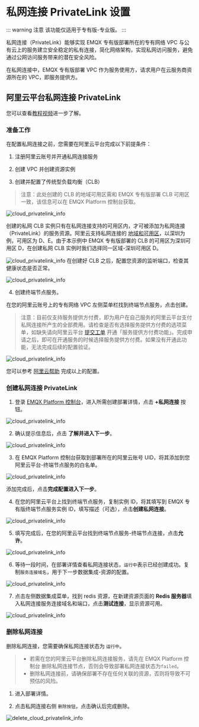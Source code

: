 # 私网连接 PrivateLink 设置

::: warning 注意
该功能仅适用于专有版-专业版。
:::

私网连接（PrivateLink）能够实现 EMQX 专有版部署所在的专有网络 VPC 与公有云上的服务建立安全稳定的私有连接，简化网络架构，实现私网访问服务，避免通过公网访问服务带来的潜在安全风险。

在私网连接中，EMQX 专有版部署 VPC 作为服务使用方，请求用户在云服务商资源所在的 VPC，即服务提供方。

## 阿里云平台私网连接 PrivateLink

您可以查看[教程视频](https://player.bilibili.com/player.html?aid=810742292&bvid=BV1C34y1v7mt&cid=576712083&page=1)进一步了解。

### 准备工作

在配置私网连接之前，您需要在阿里云平台完成以下前提条件：

1. 注册阿里云账号并开通私网连接服务

2. 创建 VPC 并创建资源实例

3. 创建并配置了传统型负载均衡（CLB）

> 注意：此处创建的 CLB 的地域可用区需和 EMQX 专有版部署 CLB 可用区一致，该信息可以在 EMQX Platform 控制台获取。

![cloud_privatelink_info](./_assets/aliyun_privatelink_cloud_zone.png)

创建的私网 CLB 实例只有在私网连接支持的可用区内，才可被添加为私网连接（PrivateLink）的服务资源。阿里云支持私网连接的 [地域和可用区](https://help.aliyun.com/document_detail/198081.html)，以深圳为例，可用区为 D、E。由于本示例中 EMQX 专有版部署的 CLB 的可用区为深圳可用区 D，在创建私网 CLB 实例时我们选择同一区域-深圳可用区 D。

![cloud_privatelink_info](./_assets/aliyun_privatelink_zone.png)
 在创建好 CLB 之后，配置您资源的监听端口，检查其健康状态是否正常。

![cloud_privatelink_info](./_assets/aliyun_privatelink_slb.png)

4. 创建终端节点服务。
   

  在您的阿里云账号上的专有网络 VPC 左侧菜单栏找到终端节点服务，点击创建。

 > 注意：目前仅支持服务提供方付费，即为用户在自己服务的阿里云平台支付私网连接所产生的全部费用。请检查是否有选择服务提供方付费的选项菜单，如缺失请向阿里云平台 [提交工单](https://help.aliyun.com/document_detail/198081.html) 开通「服务提供方付费功能」。完成申请之后，即可在开通服务的时候选择服务提供方付费。如果没有开通此功能，无法完成后续的配置验证。

![cloud_privatelink_info](./_assets/aliyun_privatelink_fee.png)

您可以参考 [阿里云帮助](https://help.aliyun.com/document_detail/174059.html) 完成以上的配置。

### 创建私网连接 PrivateLink

1. 登录 [EMQX Platform 控制台](<https://cloud.emqx.com/console>)，进入所需创建部署详情，点击 **+私网连接** 按钮。

  ![cloud_privatelink_info](./_assets/aliyun_privatelink_create.png)

2. 确认提示信息后，点击 **了解并进入下一步**。

  ![cloud_privatelink_info](./_assets/aliyun_privatelink_cloud_info.png)

3. 在 EMQX Platform 控制台获取到部署所在的阿里云账号 UID，将其添加到您阿里云平台-终端节点服务的白名单。

  ![cloud_privatelink_info](./_assets/aliyun_privatelink_whitelist.png)

   添加完成后，点击**完成配置进入下一步**。

4. 在您的阿里云平台上找到终端节点服务，复制实例 ID，将其填写到 EMQX 专有版终端节点服务实例 ID，填写描述（可选），点击**创建私网连接**。

  ![cloud_privatelink_info](./_assets/aliyun_privatelink_cloud_instanceid.png)

5. 填写完成后，在您的阿里云平台找到终端节点服务-终端节点连接，点击**允许**。

  ![cloud_privatelink_info](./_assets/aliyun_privatelink_allow_conn.png)

6. 等待一段时间，在部署详情查看私网连接状态，`运行中`表示已经创建成功。复制`服务连接域名`，用于下一步数据集成-资源的配置。

  ![cloud_privatelink_info](./_assets/aliyun_privatelink_cloud_conip.png)

7. 点击左侧数据集成菜单，找到 redis 资源，在新建资源页面的 **Redis 服务器**填入私网连接服务连接域名和端口，点击**测试连接**，显示资源可用。

  ![cloud_privatelink_info](./_assets/aliyun_privatelink_test_resource.png)

### 删除私网连接

删除私网连接，您需要确保私网连接状态为 `运行中`。

> - 若需在您的阿里云平台删除私网连接服务，请先在 EMQX Platform 控制台 删除私网连接节点，否则会导致部署私网连接状态为`failed`。
> - 删除私网连接前，请确保部署不存在任何关联的资源，否则将导致不可预估的风险。

1. 进入部署详情。

2. 点击私网连接右侧 `删除按钮`，点击确认后完成删除。

  ![delete_cloud_privatelink_info](./_assets/aliyun_delete_privatelink.png)

